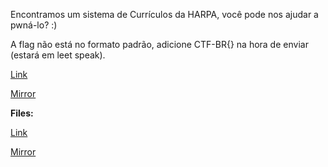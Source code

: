 
Encontramos um sistema de Currículos da HARPA, você pode nos ajudar a pwná-lo? :)

A flag não está no formato padrão, adicione CTF-BR{} na hora de enviar (estará em leet speak).

[Link](http://167.71.102.84)

[Mirror](http://38.240.15.141/)

**Files:**

[Link](https://cloud.ufscar.br:8080/v1/AUTH_c93b694078064b4f81afd2266a502511/static.pwn2win.party/baby_recruiter_51b96b02a4157e2644bc35a26c15f823112bb0b995d174a5ae08913f4feee246.tar.gz)

[Mirror](https://static.pwn2win.party/baby_recruiter_51b96b02a4157e2644bc35a26c15f823112bb0b995d174a5ae08913f4feee246.tar.gz)